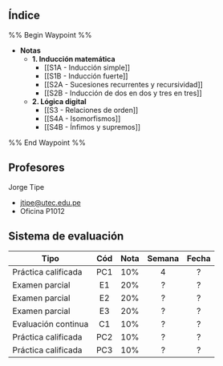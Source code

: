 ## Índice

%% Begin Waypoint %%
- **Notas**
	- **1. Inducción matemática**
		- [[S1A - Inducción simple]]
		- [[S1B - Inducción fuerte]]
		- [[S2A - Sucesiones recurrentes y recursividad]]
		- [[S2B - Inducción de dos en dos y tres en tres]]
	- **2. Lógica digital**
		- [[S3 - Relaciones de orden]]
		- [[S4A - Isomorfismos]]
		- [[S4B - Ínfimos y supremos]]

%% End Waypoint %%

## Profesores

Jorge Tipe
- jtipe@utec.edu.pe
- Oficina P1012

## Sistema de evaluación

| Tipo                | Cód | Nota | Semana | Fecha |
| ------------------- | :-: | :--: | :----: | :---: |
| Práctica calificada | PC1 | 10%  |   4    |   ?   |
| Examen parcial      | E1  | 20%  |   ?    |   ?   |
| Examen parcial      | E2  | 20%  |   ?    |   ?   |
| Examen parcial      | E3  | 20%  |   ?    |   ?   |
| Evaluación continua | C1  | 10%  |   ?    |   ?   |
| Práctica calificada | PC2 | 10%  |   ?    |   ?   |
| Práctica calificada | PC3 | 10%  |   ?    |   ?   |
